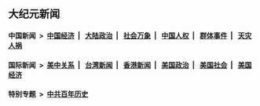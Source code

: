 ## 大纪元新闻

#### 中国新闻 &nbsp;>&nbsp; [中国经济](indexes/ncid283/README.md?12290445) &nbsp;| &nbsp; [大陆政治](indexes/ncid277/README.md?12290445) &nbsp;| &nbsp; [社会万象](indexes/ncid282/README.md?12290445) &nbsp;| &nbsp; [中国人权](indexes/ncid278/README.md?12290445) &nbsp;| &nbsp; [群体事件](indexes/ncid279/README.md?12290445) &nbsp;| &nbsp; [天灾人祸](indexes/ncid280/README.md?12290445)

#### 国际新闻 &nbsp;>&nbsp; [美中关系](indexes/nf1412576/README.md?12290445) &nbsp;| &nbsp; [台湾新闻](indexes/ncid1349361/README.md?12290445) &nbsp;| &nbsp; [香港新闻](indexes/ncid1349362/README.md?12290445) &nbsp;| &nbsp; [美国政治](indexes/ncid1078159/README.md?12290445) &nbsp;| &nbsp; [美国社会](indexes/ncid1078160/README.md?12290445) &nbsp;| &nbsp; [美国经济](indexes/ncid1078158/README.md?12290445)

#### 特别专题 &nbsp;>&nbsp; [中共百年历史](https://github.com/epoch-news/epoch-special/blob/master/README.md?12290445)  
